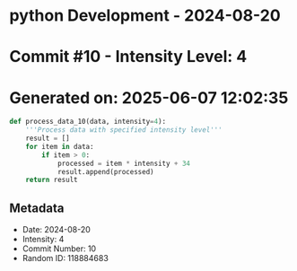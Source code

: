 ﻿# python Development - 2024-08-20
# Commit #10 - Intensity Level: 4
# Generated on: 2025-06-07 12:02:35
```python
def process_data_10(data, intensity=4):
    '''Process data with specified intensity level'''
    result = []
    for item in data:
        if item > 0:
            processed = item * intensity + 34
            result.append(processed)
    return result
```
## Metadata
- Date: 2024-08-20
- Intensity: 4
- Commit Number: 10
- Random ID: 118884683
